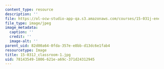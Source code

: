 ```yaml
---
content_type: resource
description: ''
file: https://ol-ocw-studio-app-qa.s3.amazonaws.com/courses/15-031j-energy-decisions-markets-and-policies-spring-2012/781435491806621ea69c371d24312945_15-031J_classroom-1.jpg
file_type: image/jpeg
image_metadata:
  caption: ''
  credit: ''
  image-alt: ''
parent_uid: 82d00a64-0fda-357e-e8bb-d13dc6e1fab4
resourcetype: Image
title: 15-031J_classroom-1.jpg
uid: 78143549-1806-621e-a69c-371d24312945
---
```

